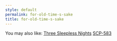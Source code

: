 ```yaml
---
style: default
permalink: for-old-time-s-sake
title: for-old-time-s-sake
---
```

You may also like:
[Three Sleepless Nights](http://scp-wiki.net/three-sleepless-nights)
[SCP-583](http://scp-wiki.net/scp-583)